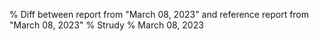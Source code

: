 % Diff between report from "March 08, 2023" and reference report from "March 08, 2023"
% Strudy
% March 08, 2023



